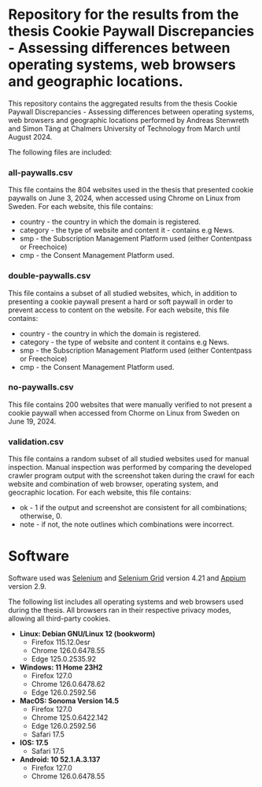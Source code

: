 # Repository for the results from the thesis Cookie Paywall Discrepancies - Assessing differences between operating systems, web browsers and geographic locations. 

This repository contains the aggregated results from the thesis Cookie Paywall Discrepancies - Assessing differences between operating systems, web browsers and geographic locations performed by Andreas Stenwreth and Simon Täng at Chalmers University of Technology from March until August 2024. 

The following files are included:

### all-paywalls.csv
This file contains the 804 websites used in the thesis that presented cookie paywalls on June 3, 2024, when accessed using Chrome on Linux from Sweden. 
For each website, this file contains:

- country  - the country in which the domain is registered.
- category - the type of website and content it - contains e.g News. 
- smp      - the Subscription Management Platform used (either Contentpass or Freechoice)
- cmp      - the Consent Management Platform used.

### double-paywalls.csv
This file contains a subset of all studied websites, which, in addition to presenting a cookie paywall present a hard or soft paywall in order to prevent access to content on the website.
For each website, this file contains:

- country  - the country in which the domain is registered.
- category - the type of website and content it contains e.g News. 
- smp      - the Subscription Management Platform used (either Contentpass or Freechoice)
- cmp      - the Consent Management Platform used.

### no-paywalls.csv
This file contains 200 websites that were manually verified to not present a cookie paywall when accessed from Chorme on Linux from Sweden on June 19, 2024. 

### validation.csv
This file contains a random subset of all studied websites used for manual inspection. Manual inspection was performed by comparing the developed crawler program output with the screenshot taken during the crawl for each website and combination of web browser, operating system, and geocraphic location. 
For each website, this file contains:

- ok   - 1 if the output and screenshot are consistent for all combinations; otherwise, 0.
- note - if not, the note outlines which combinations were incorrect. 

# Software

Software used was [Selenium](https://www.selenium.dev/documentation/) and [Selenium Grid](https://www.selenium.dev/documentation/grid/) version 4.21 and [Appium](https://appium.io/docs/en/latest/#) version 2.9.

The following list includes all operating systems and web browsers used during the thesis. 
All browsers ran in their respective privacy modes, allowing all third-party cookies.

- **Linux: Debian GNU/Linux 12 (bookworm)**
    - Firefox 115.12.0esr
    - Chrome 126.0.6478.55
    - Edge  125.0.2535.92
- **Windows: 11 Home 23H2**
    - Firefox 127.0
    - Chrome 126.0.6478.62
    - Edge  126.0.2592.56
- **MacOS: Sonoma Version 14.5**
    - Firefox 127.0
    - Chrome 125.0.6422.142
    - Edge 126.0.2592.56
    - Safari 17.5
- **IOS: 17.5**
    - Safari 17.5
- **Android: 10 52.1.A.3.137**
    - Firefox 127.0
    - Chrome 126.0.6478.55


